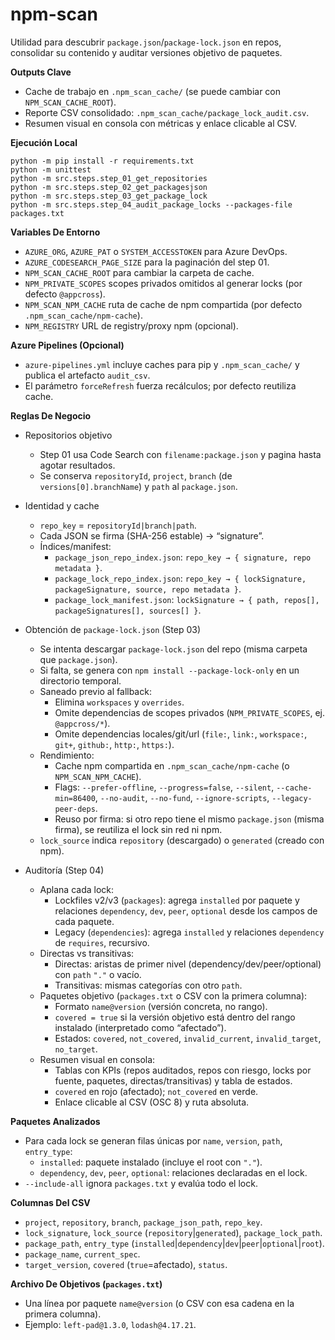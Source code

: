 # npm-scan

Utilidad para descubrir `package.json`/`package-lock.json` en repos, consolidar su contenido y auditar versiones objetivo de paquetes.

**Outputs Clave**

- Cache de trabajo en `.npm_scan_cache/` (se puede cambiar con `NPM_SCAN_CACHE_ROOT`).
- Reporte CSV consolidado: `.npm_scan_cache/package_lock_audit.csv`.
- Resumen visual en consola con métricas y enlace clicable al CSV.

**Ejecución Local**

```
python -m pip install -r requirements.txt
python -m unittest
python -m src.steps.step_01_get_repositories
python -m src.steps.step_02_get_packagesjson
python -m src.steps.step_03_get_package_lock
python -m src.steps.step_04_audit_package_locks --packages-file packages.txt
```

**Variables De Entorno**

- `AZURE_ORG`, `AZURE_PAT` o `SYSTEM_ACCESSTOKEN` para Azure DevOps.
- `AZURE_CODESEARCH_PAGE_SIZE` para la paginación del step 01.
- `NPM_SCAN_CACHE_ROOT` para cambiar la carpeta de cache.
- `NPM_PRIVATE_SCOPES` scopes privados omitidos al generar locks (por defecto `@appcross`).
- `NPM_SCAN_NPM_CACHE` ruta de cache de npm compartida (por defecto `.npm_scan_cache/npm-cache`).
- `NPM_REGISTRY` URL de registry/proxy npm (opcional).

**Azure Pipelines (Opcional)**

- `azure-pipelines.yml` incluye caches para pip y `.npm_scan_cache/` y publica el artefacto `audit_csv`.
- El parámetro `forceRefresh` fuerza recálculos; por defecto reutiliza cache.

**Reglas De Negocio**

- Repositorios objetivo
  - Step 01 usa Code Search con `filename:package.json` y pagina hasta agotar resultados.
  - Se conserva `repositoryId`, `project`, `branch` (de `versions[0].branchName`) y `path` al `package.json`.

- Identidad y cache
  - `repo_key` = `repositoryId|branch|path`.
  - Cada JSON se firma (SHA-256 estable) → “signature”.
  - Índices/manifest:
    - `package_json_repo_index.json`: `repo_key → { signature, repo metadata }`.
    - `package_lock_repo_index.json`: `repo_key → { lockSignature, packageSignature, source, repo metadata }`.
    - `package_lock_manifest.json`: `lockSignature → { path, repos[], packageSignatures[], sources[] }`.

- Obtención de `package-lock.json` (Step 03)
  - Se intenta descargar `package-lock.json` del repo (misma carpeta que `package.json`).
  - Si falta, se genera con `npm install --package-lock-only` en un directorio temporal.
  - Saneado previo al fallback:
    - Elimina `workspaces` y `overrides`.
    - Omite dependencias de scopes privados (`NPM_PRIVATE_SCOPES`, ej. `@appcross/*`).
    - Omite dependencias locales/git/url (`file:`, `link:`, `workspace:`, `git+`, `github:`, `http:`, `https:`).
  - Rendimiento:
    - Cache npm compartida en `.npm_scan_cache/npm-cache` (o `NPM_SCAN_NPM_CACHE`).
    - Flags: `--prefer-offline`, `--progress=false`, `--silent`, `--cache-min=86400`, `--no-audit`, `--no-fund`, `--ignore-scripts`, `--legacy-peer-deps`.
    - Reuso por firma: si otro repo tiene el mismo `package.json` (misma firma), se reutiliza el lock sin red ni npm.
  - `lock_source` indica `repository` (descargado) o `generated` (creado con npm).

- Auditoría (Step 04)
  - Aplana cada lock:
    - Lockfiles v2/v3 (`packages`): agrega `installed` por paquete y relaciones `dependency`, `dev`, `peer`, `optional` desde los campos de cada paquete.
    - Legacy (`dependencies`): agrega `installed` y relaciones `dependency` de `requires`, recursivo.
  - Directas vs transitivas:
    - Directas: aristas de primer nivel (dependency/dev/peer/optional) con `path` `"."` o vacío.
    - Transitivas: mismas categorías con otro `path`.
  - Paquetes objetivo (`packages.txt` o CSV con la primera columna):
    - Formato `name@version` (versión concreta, no rango).
    - `covered = true` si la versión objetivo está dentro del rango instalado (interpretado como “afectado”).
    - Estados: `covered`, `not_covered`, `invalid_current`, `invalid_target`, `no_target`.
  - Resumen visual en consola:
    - Tablas con KPIs (repos auditados, repos con riesgo, locks por fuente, paquetes, directas/transitivas) y tabla de estados.
    - `covered` en rojo (afectado); `not_covered` en verde.
    - Enlace clicable al CSV (OSC 8) y ruta absoluta.

**Paquetes Analizados**

- Para cada lock se generan filas únicas por `name`, `version`, `path`, `entry_type`:
  - `installed`: paquete instalado (incluye el root con `"."`).
  - `dependency`, `dev`, `peer`, `optional`: relaciones declaradas en el lock.
- `--include-all` ignora `packages.txt` y evalúa todo el lock.

**Columnas Del CSV**

- `project`, `repository`, `branch`, `package_json_path`, `repo_key`.
- `lock_signature`, `lock_source` (`repository`|`generated`), `package_lock_path`.
- `package_path`, `entry_type` (`installed`|`dependency`|`dev`|`peer`|`optional`|`root`).
- `package_name`, `current_spec`.
- `target_version`, `covered` (`true`=afectado), `status`.

**Archivo De Objetivos (`packages.txt`)**

- Una línea por paquete `name@version` (o CSV con esa cadena en la primera columna).
- Ejemplo: `left-pad@1.3.0`, `lodash@4.17.21`.

